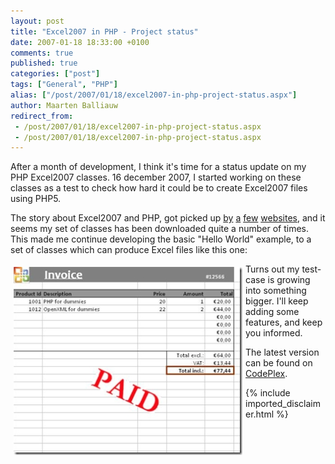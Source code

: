 ```yaml
---
layout: post
title: "Excel2007 in PHP - Project status"
date: 2007-01-18 18:33:00 +0100
comments: true
published: true
categories: ["post"]
tags: ["General", "PHP"]
alias: ["/post/2007/01/18/excel2007-in-php-project-status.aspx"]
author: Maarten Balliauw
redirect_from:
 - /post/2007/01/18/excel2007-in-php-project-status.aspx
 - /post/2007/01/18/excel2007-in-php-project-status.aspx
---
```

<p>After a month of development, I think it's time for a status update on my PHP Excel2007 classes. 16 december 2007, I started working on these classes as a test to check how hard it could be to create Excel2007 files using PHP5. </p><p>The story about Excel2007 and PHP, got picked up <a href="http://blogs.infosupport.com/wouterv/archive/2006/12/15/Open-XML-with-PHP.aspx" mce_href="http://blogs.infosupport.com/wouterv/archive/2006/12/15/Open-XML-with-PHP.aspx">by</a> <a href="http://openxmldeveloper.org/archive/2006/12/16/981.aspx" mce_href="http://openxmldeveloper.org/archive/2006/12/16/981.aspx">a</a> <a href="http://jopx.blogspot.com/2006/12/excel-2007-generator-with-php.html" mce_href="http://jopx.blogspot.com/2006/12/excel-2007-generator-with-php.html">few</a> <a href="http://devzone.zend.com/node/view/id/1368" mce_href="http://devzone.zend.com/node/view/id/1368">websites</a>, and it seems my set of classes has been downloaded quite a number of times. This made me continue developing the basic "Hello World" example, to a set of classes which can produce Excel files like this one: </p><p><a href="/images/WindowsLiveWriter/Excel2007inPHPProjectstatus_9E20/20070118-spreadsheet%5B1%5D.jpg" mce_href="/images/WindowsLiveWriter/Excel2007inPHPProjectstatus_9E20/20070118-spreadsheet%5B1%5D.jpg" atomicselection="true"><img src="/images/WindowsLiveWriter/Excel2007inPHPProjectstatus_9E20/20070118-spreadsheet_thumb%5B1%5D.jpg" style="border: 0px none ; margin: 5px;" mce_src="/images/WindowsLiveWriter/Excel2007inPHPProjectstatus_9E20/20070118-spreadsheet_thumb%5B1%5D.jpg" align="left" border="0" height="301" width="366"></a>  </p><p>Turns out my test-case is growing into something bigger. I'll keep adding some features, and keep you informed. </p><p>The latest version can be found on <a href="http://www.codeplex.com/PHPExcel" mce_href="http://www.codeplex.com/PHPExcel">CodePlex</a>. </p>

{% include imported_disclaimer.html %}

